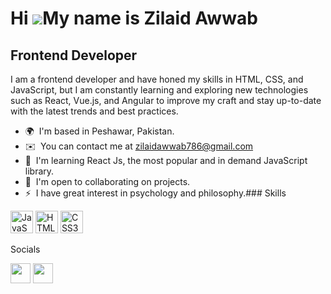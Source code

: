 Hi ![](https://user-images.githubusercontent.com/18350557/176309783-0785949b-9127-417c-8b55-ab5a4333674e.gif)My name is Zilaid Awwab
====================================================================================================================================

Frontend Developer
------------------

I am a frontend developer and have honed my skills in HTML, CSS, and JavaScript, but I am constantly learning and exploring new technologies such as React, Vue.js, and Angular to improve my craft and stay up-to-date with the latest trends and best practices.

*   🌍  I'm based in Peshawar, Pakistan.
*   ✉️  You can contact me at [zilaidawwab786@gmail.com](mailto:zilaidawwab786@gmail.com)
*   🧠  I'm learning React Js, the most popular and in demand JavaScript library.
*   🤝  I'm open to collaborating on projects.
*   ⚡  I have great interest in psychology and philosophy.### Skills 
<p align="left">
<a href="https://developer.mozilla.org/en-US/docs/Web/JavaScript" target="_blank" rel="noreferrer"><img src="https://raw.githubusercontent.com/danielcranney/readme-generator/main/public/icons/skills/javascript-colored.svg" width="36" height="36" alt="JavaScript" /></a>
<a href="https://developer.mozilla.org/en-US/docs/Glossary/HTML5" target="_blank" rel="noreferrer"><img src="https://raw.githubusercontent.com/danielcranney/readme-generator/main/public/icons/skills/html5-colored.svg" width="36" height="36" alt="HTML5" /></a>
<a href="https://www.w3.org/TR/CSS/#css" target="_blank" rel="noreferrer"><img src="https://raw.githubusercontent.com/danielcranney/readme-generator/main/public/icons/skills/css3-colored.svg" width="36" height="36" alt="CSS3" /></a>
</p>
                    
Socials
                  
                  
 <p align="left">
 <a href="https://www.github.com/ZilaidAwwab" target="_blank" rel="noreferrer"><img src="https://raw.githubusercontent.com/danielcranney/readme-generator/main/public/icons/socials/github.svg" width="32" height="32" /></a>
 <a href="https://www.linkedin.com/in/zilaid-awwab/" target="_blank" rel="noreferrer"><img src="https://raw.githubusercontent.com/danielcranney/readme-generator/main/public/icons/socials/linkedin.svg" width="32" height="32" /></a></p>
